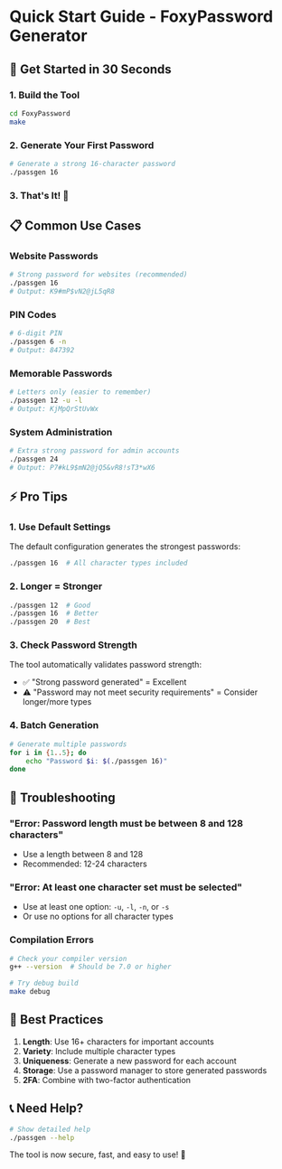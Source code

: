 # Quick Start Guide - FoxyPassword Generator

## 🚀 Get Started in 30 Seconds

### 1. Build the Tool
```bash
cd FoxyPassword
make
```

### 2. Generate Your First Password
```bash
# Generate a strong 16-character password
./passgen 16
```

### 3. That's It! 🎉

## 📋 Common Use Cases

### Website Passwords
```bash
# Strong password for websites (recommended)
./passgen 16
# Output: K9#mP$vN2@jL5qR8
```

### PIN Codes
```bash
# 6-digit PIN
./passgen 6 -n
# Output: 847392
```

### Memorable Passwords
```bash
# Letters only (easier to remember)
./passgen 12 -u -l
# Output: KjMpQrStUvWx
```

### System Administration
```bash
# Extra strong password for admin accounts
./passgen 24
# Output: P7#kL9$mN2@jQ5&vR8!sT3*wX6
```

## ⚡ Pro Tips

### 1. Use Default Settings
The default configuration generates the strongest passwords:
```bash
./passgen 16  # All character types included
```

### 2. Longer = Stronger
```bash
./passgen 12  # Good
./passgen 16  # Better
./passgen 20  # Best
```

### 3. Check Password Strength
The tool automatically validates password strength:
- ✅ "Strong password generated" = Excellent
- ⚠️ "Password may not meet security requirements" = Consider longer/more types

### 4. Batch Generation
```bash
# Generate multiple passwords
for i in {1..5}; do
    echo "Password $i: $(./passgen 16)"
done
```

## 🔧 Troubleshooting

### "Error: Password length must be between 8 and 128 characters"
- Use a length between 8 and 128
- Recommended: 12-24 characters

### "Error: At least one character set must be selected"
- Use at least one option: `-u`, `-l`, `-n`, or `-s`
- Or use no options for all character types

### Compilation Errors
```bash
# Check your compiler version
g++ --version  # Should be 7.0 or higher

# Try debug build
make debug
```

## 🎯 Best Practices

1. **Length**: Use 16+ characters for important accounts
2. **Variety**: Include multiple character types
3. **Uniqueness**: Generate a new password for each account
4. **Storage**: Use a password manager to store generated passwords
5. **2FA**: Combine with two-factor authentication

## 📞 Need Help?

```bash
# Show detailed help
./passgen --help
```

The tool is now secure, fast, and easy to use! 🦊
